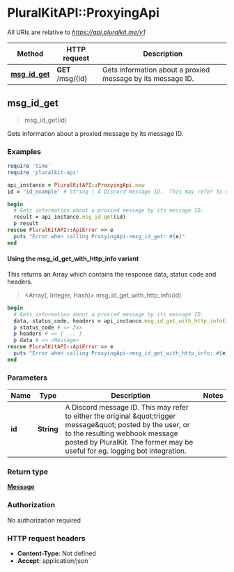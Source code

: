 # PluralKitAPI::ProxyingApi

All URIs are relative to *https://api.pluralkit.me/v1*

| Method | HTTP request | Description |
| ------ | ------------ | ----------- |
| [**msg_id_get**](ProxyingApi.md#msg_id_get) | **GET** /msg/{id} | Gets information about a proxied message by its message ID. |


## msg_id_get

> <Message> msg_id_get(id)

Gets information about a proxied message by its message ID.

### Examples

```ruby
require 'time'
require 'pluralkit-api'

api_instance = PluralKitAPI::ProxyingApi.new
id = 'id_example' # String | A Discord message ID.  This may refer to either the original \"trigger message\" posted by the user, or to the resulting webhook message posted by PluralKit. The former may be useful for eg. logging bot integration. 

begin
  # Gets information about a proxied message by its message ID.
  result = api_instance.msg_id_get(id)
  p result
rescue PluralKitAPI::ApiError => e
  puts "Error when calling ProxyingApi->msg_id_get: #{e}"
end
```

#### Using the msg_id_get_with_http_info variant

This returns an Array which contains the response data, status code and headers.

> <Array(<Message>, Integer, Hash)> msg_id_get_with_http_info(id)

```ruby
begin
  # Gets information about a proxied message by its message ID.
  data, status_code, headers = api_instance.msg_id_get_with_http_info(id)
  p status_code # => 2xx
  p headers # => { ... }
  p data # => <Message>
rescue PluralKitAPI::ApiError => e
  puts "Error when calling ProxyingApi->msg_id_get_with_http_info: #{e}"
end
```

### Parameters

| Name | Type | Description | Notes |
| ---- | ---- | ----------- | ----- |
| **id** | **String** | A Discord message ID.  This may refer to either the original \&quot;trigger message\&quot; posted by the user, or to the resulting webhook message posted by PluralKit. The former may be useful for eg. logging bot integration.  |  |

### Return type

[**Message**](Message.md)

### Authorization

No authorization required

### HTTP request headers

- **Content-Type**: Not defined
- **Accept**: application/json

